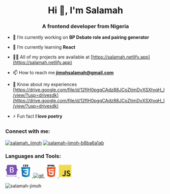 <h1 align="center">Hi 👋, I'm Salamah</h1>
<h3 align="center">A frontend developer from Nigeria</h3>

- 🔭 I’m currently working on **BP Debate role and pairing generator**

- 🌱 I’m currently learning **React**

- 👨‍💻 All of my projects are available at [https://salamah.netlify.app](https://salamah.netlify.app)

- 📫 How to reach me **jimohsalamah@gmail.com**

- 📄 Know about my experiences [https://drive.google.com/file/d/12fIH0pgqCAdz88JCoZtimDvXSXtyqH_I/view/?usp=drivesdk](https://drive.google.com/file/d/12fIH0pgqCAdz88JCoZtimDvXSXtyqH_I/view/?usp=drivesdk)

- ⚡ Fun fact **I love poetry**

<h3 align="left">Connect with me:</h3>
<p align="left">
<a href="https://twitter.com/salamah_jimoh" target="blank"><img align="center" src="https://raw.githubusercontent.com/rahuldkjain/github-profile-readme-generator/master/src/images/icons/Social/twitter.svg" alt="salamah_jimoh" height="30" width="40" /></a>
<a href="https://linkedin.com/in/salamah-jimoh-b8ba6a1ab" target="blank"><img align="center" src="https://raw.githubusercontent.com/rahuldkjain/github-profile-readme-generator/master/src/images/icons/Social/linked-in-alt.svg" alt="salamah-jimoh-b8ba6a1ab" height="30" width="40" /></a>
</p>

<h3 align="left">Languages and Tools:</h3>
<p align="left"> <a href="https://getbootstrap.com" target="_blank" rel="noreferrer"> <img src="https://raw.githubusercontent.com/devicons/devicon/master/icons/bootstrap/bootstrap-plain-wordmark.svg" alt="bootstrap" width="40" height="40"/> </a> <a href="https://www.w3schools.com/css/" target="_blank" rel="noreferrer"> <img src="https://raw.githubusercontent.com/devicons/devicon/master/icons/css3/css3-original-wordmark.svg" alt="css3" width="40" height="40"/> </a> <a href="https://git-scm.com/" target="_blank" rel="noreferrer"> <img src="https://www.vectorlogo.zone/logos/git-scm/git-scm-icon.svg" alt="git" width="40" height="40"/> </a> <a href="https://www.w3.org/html/" target="_blank" rel="noreferrer"> <img src="https://raw.githubusercontent.com/devicons/devicon/master/icons/html5/html5-original-wordmark.svg" alt="html5" width="40" height="40"/> </a> <a href="https://developer.mozilla.org/en-US/docs/Web/JavaScript" target="_blank" rel="noreferrer"> <img src="https://raw.githubusercontent.com/devicons/devicon/master/icons/javascript/javascript-original.svg" alt="javascript" width="40" height="40"/> </a> </p>

<p><img align="center" src="https://github-readme-stats.vercel.app/api/top-langs?username=salamah-jimoh&show_icons=true&locale=en&layout=compact" alt="salamah-jimoh" /></p>
